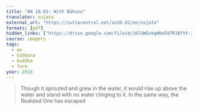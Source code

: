 ```yaml
---
title: "AN 10.81: With Bāhuna"
translator: sujato
external_url: "https://suttacentral.net/an10.81/en/sujato"
formats: [pdf]
hidden_links: ["https://drive.google.com/file/d/16lUWEvkgNNoF07R1BfVY-3r56hKGG-2n"]
course: imagery
tags:
  - an
  - nibbana
  - buddha
  - form
year: 2018
---
```


> Though it sprouted and grew in the water, it would rise up above the water and stand with no water clinging to it. In the same way, the Realized One has escaped
